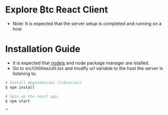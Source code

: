 # Explore ₿tc React Client  
- Note: It is expected that the server setup is completed and running on a host


# Installation Guide
- It is expected that [nodejs](https://nodejs.org/en/download/) and node package manager are istalled.
- Go to src/Utilities/util.tsx and modify url variable to the host the server is listening to.


```bash
# Install dependencies (libraries)
$ npm install

# Spin up the react app.
$ npm start
```
''